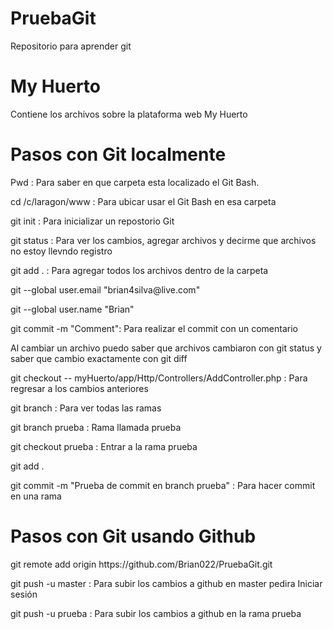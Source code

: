 # PruebaGit
Repositorio para aprender git

# My Huerto
Contiene los archivos sobre la plataforma web My Huerto

# Pasos con Git localmente
<p>Pwd : Para saber en que carpeta esta localizado el Git Bash.</p>
<p>cd /c/laragon/www : Para ubicar usar el Git Bash en esa carpeta</p>
<p>git init : Para inicializar un repostorio Git</p>
<p>git status : Para ver los cambios, agregar archivos y decirme que archivos no estoy llevndo registro</p>
<p>git add . : Para agregar todos los archivos dentro de la carpeta</p>
<p>git --global user.email "brian4silva@live.com"</p>
<p>git --global user.name "Brian"</p>
<p>git commit -m "Comment": Para realizar el commit con un comentario</p>

<p>Al cambiar un archivo puedo saber que archivos cambiaron con git status y saber que cambio exactamente con git diff</p>

<p>git checkout -- myHuerto/app/Http/Controllers/AddController.php : Para regresar a los cambios anteriores</p>
<p>git branch : Para ver todas las ramas</p>
<p>git branch prueba : Rama llamada prueba</p>
<p>git checkout prueba : Entrar a la rama prueba</p>
<p>git add .</p>
<p>git commit -m "Prueba de commit en branch prueba" : Para hacer commit en una rama</p>

# Pasos con Git usando Github
<p>git remote add origin https://github.com/Brian022/PruebaGit.git</p>
<p>git push -u master : Para subir los cambios a github en master pedira Iniciar sesión</p>
<p>git push -u prueba : Para subir los cambios a github en la rama prueba</p>
